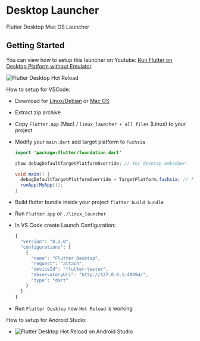 # Desktop Launcher

Flutter Desktop Mac OS Launcher

## Getting Started

You can view how to setup this launcher on Youtube: [Run Flutter on Desktop Platform without Emulator](https://www.youtube.com/watch?v=QFD2r4C3fHs).

![Flutter Desktop Hot Reload](https://github.com/putraxor/flutter_macos_launcher/blob/master/demo.gif)

How to setup for VSCode:
- Download for [Linux/Debian](https://github.com/putraxor/flutter_desktop_launcher/raw/master/linux_launcher.zip) or [Mac OS](https://github.com/putraxor/flutter_desktop_launcher/releases/download/v0.0.1-mac/Archive.zip)
- Extract zip archive
- Copy `Flutter.app` (Mac) / `linux_launcher + all files` (Linux) to your project
- Modify your `main.dart` add target platform to `Fuchsia`

  ```java
  import 'package:flutter/foundation.dart'

  show debugDefaultTargetPlatformOverride; // for desktop embedder

  void main() {
    debugDefaultTargetPlatformOverride = TargetPlatform.fuchsia; // for desktop embedder
    runApp(MyApp());
  }
  ```

- Build flutter bundle inside your project `flutter build bundle`
- Run `Flutter.app` or `./linux_launcher`
- In VS Code create Launch Configuration:
  ```javascript
  {
    "version": "0.2.0",
    "configurations": [
      {
        "name": "Flutter Desktop",
        "request": "attach",
        "deviceId": "flutter-tester",
        "observatoryUri": "http://127.0.0.1:49494/",
        "type": "dart"
      }
    ]
  }
  ```
- Run `Flutter Desktop` now `Hot Reload` is working

How to setup for Android Studio:
- ![Flutter Desktop Hot Reload on Android Studio](https://youtu.be/imgl0GTopYM)
